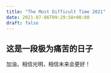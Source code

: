 ```yaml
---
title: "The Most Difficult Time 2021"
date: 2021-07-06T09:29:58+08:00
draft: false
---
```


## 这是一段极为痛苦的日子

加油，相信光明，相信未来会更好！
